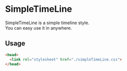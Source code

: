 # SimpleTimeLine
SimpleTimeLine is a simple timeline style.  
You can easy use it in anywhere.  

## Usage
```html
<head>
  <link rel="stylesheet" href="./simpleTimeLine.css">
</head>
```